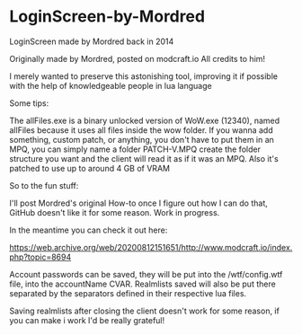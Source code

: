 # LoginScreen-by-Mordred
LoginScreen made by Mordred back in 2014

Originally made by Mordred, posted on modcraft.io
All credits to him!

I merely wanted to preserve this astonishing tool, improving it if possible with the help of knowledgeable people in lua language



Some tips:

The allFiles.exe is a binary unlocked version of WoW.exe (12340), named allFiles because it uses all files inside the wow folder. If you wanna add something, custom patch, or anything, you don't have to put them in an MPQ, you can simply name a folder PATCH-V.MPQ create the folder structure you want and the client will read it as if it was an MPQ.
Also it's patched to use up to around 4 GB of VRAM

So to the fun stuff:

I'll post Mordred's original How-to once I figure out how I can do that, GitHub doesn't like it for some reason. Work in progress.

In the meantime you can check it out here:

https://web.archive.org/web/20200812151651/http://www.modcraft.io/index.php?topic=8694

Account passwords can be saved, they will be put into the /wtf/config.wtf file, into the accountName CVAR.
Realmlists saved will also be put there separated by the separators defined in their respective lua files.

Saving realmlists after closing the client doesn't work for some reason, if you can make i work I'd be really grateful!
